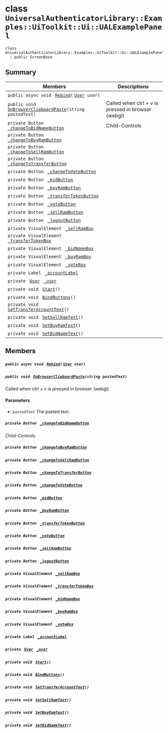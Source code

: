 # class `UniversalAuthenticatorLibrary::Examples::UiToolkit::Ui::UALExamplePanel` 

```
class UniversalAuthenticatorLibrary::Examples::UiToolkit::Ui::UALExamplePanel
  : public ScreenBase
```

## Summary

 Members                                | Descriptions                                
----------------------------------------|---------------------------------------------
`public async void ` [`Rebind`](#class_universal_authenticator_library_1_1_examples_1_1_ui_toolkit_1_1_ui_1_1_u_a_l_example_panel_1ab378c14625c2a991edc88100c89561f6)`(` [`User`](UniversalAuthenticatorLibrary--User.md)` user)` | 
`public void ` [`OnBrowserClipboardPaste`](#class_universal_authenticator_library_1_1_examples_1_1_ui_toolkit_1_1_ui_1_1_u_a_l_example_panel_1a009752823a43afe0e10b9e91dfee8ae2)`(string pastedText)` | Called when ctrl + v is pressed in browser (webgl)
`private Button ` [`_changeToBidNameButton`](#class_universal_authenticator_library_1_1_examples_1_1_ui_toolkit_1_1_ui_1_1_u_a_l_example_panel_1ac7c73aa8fa9bfe4ba0d2e6d659a346ce) | Child-Controls
`private Button ` [`_changeToBuyRamButton`](#class_universal_authenticator_library_1_1_examples_1_1_ui_toolkit_1_1_ui_1_1_u_a_l_example_panel_1a0f24036b720fc6ca717c7ce2874022a7) | 
`private Button ` [`_changeToSellRamButton`](#class_universal_authenticator_library_1_1_examples_1_1_ui_toolkit_1_1_ui_1_1_u_a_l_example_panel_1a21ffd5348d4a37dd3cd7d2dcd161fdcd) | 
`private Button ` [`_changeToTransferButton`](#class_universal_authenticator_library_1_1_examples_1_1_ui_toolkit_1_1_ui_1_1_u_a_l_example_panel_1a7ae01c8e220149d4ee6b19fa45e1959b) | 
`private Button ` [`_changeToVoteButton`](#class_universal_authenticator_library_1_1_examples_1_1_ui_toolkit_1_1_ui_1_1_u_a_l_example_panel_1aa85068f1b522b1ecf4a5f6ea864e2ceb) | 
`private Button ` [`_bidButton`](#class_universal_authenticator_library_1_1_examples_1_1_ui_toolkit_1_1_ui_1_1_u_a_l_example_panel_1a6880a0dad448008db46cba4774fd8f57) | 
`private Button ` [`_buyRamButton`](#class_universal_authenticator_library_1_1_examples_1_1_ui_toolkit_1_1_ui_1_1_u_a_l_example_panel_1a5089c8cda8e3bffd6151a37a6bef6082) | 
`private Button ` [`_transferTokenButton`](#class_universal_authenticator_library_1_1_examples_1_1_ui_toolkit_1_1_ui_1_1_u_a_l_example_panel_1ac6d6d0de392ca9d8f482e0cee2b81f7b) | 
`private Button ` [`_voteButton`](#class_universal_authenticator_library_1_1_examples_1_1_ui_toolkit_1_1_ui_1_1_u_a_l_example_panel_1afc09fb4200cf4d201876ac764a32372b) | 
`private Button ` [`_sellRamButton`](#class_universal_authenticator_library_1_1_examples_1_1_ui_toolkit_1_1_ui_1_1_u_a_l_example_panel_1a9a9142f62111d3191cede6029943c154) | 
`private Button ` [`_logoutButton`](#class_universal_authenticator_library_1_1_examples_1_1_ui_toolkit_1_1_ui_1_1_u_a_l_example_panel_1a447a79b3836e7bc65b7cc7b1572a3ae6) | 
`private VisualElement ` [`_sellRamBox`](#class_universal_authenticator_library_1_1_examples_1_1_ui_toolkit_1_1_ui_1_1_u_a_l_example_panel_1a443512555902ec306c197fffd8994572) | 
`private VisualElement ` [`_transferTokenBox`](#class_universal_authenticator_library_1_1_examples_1_1_ui_toolkit_1_1_ui_1_1_u_a_l_example_panel_1ad230772cfc6da2fd9e5c3943015769e7) | 
`private VisualElement ` [`_bidNameBox`](#class_universal_authenticator_library_1_1_examples_1_1_ui_toolkit_1_1_ui_1_1_u_a_l_example_panel_1af0183409a7aca13640f533076c4e1f65) | 
`private VisualElement ` [`_buyRamBox`](#class_universal_authenticator_library_1_1_examples_1_1_ui_toolkit_1_1_ui_1_1_u_a_l_example_panel_1aaa9199bb06aa72126759e9c576a687ae) | 
`private VisualElement ` [`_voteBox`](#class_universal_authenticator_library_1_1_examples_1_1_ui_toolkit_1_1_ui_1_1_u_a_l_example_panel_1ab33985a9fb31c8e8c7423fa874e4f734) | 
`private Label ` [`_accountLabel`](#class_universal_authenticator_library_1_1_examples_1_1_ui_toolkit_1_1_ui_1_1_u_a_l_example_panel_1a3985401b5d20cc08776363a38095d411) | 
`private ` [`User`](UniversalAuthenticatorLibrary--User.md)` ` [`_user`](#class_universal_authenticator_library_1_1_examples_1_1_ui_toolkit_1_1_ui_1_1_u_a_l_example_panel_1a0e4623cfba2f709f9712c50e474b8722) | 
`private void ` [`Start`](#class_universal_authenticator_library_1_1_examples_1_1_ui_toolkit_1_1_ui_1_1_u_a_l_example_panel_1a07aaf1227e4d645f15e0a964f54ef291)`()` | 
`private void ` [`BindButtons`](#class_universal_authenticator_library_1_1_examples_1_1_ui_toolkit_1_1_ui_1_1_u_a_l_example_panel_1ac0a62408f7b64fe84a8a710e7119b60b)`()` | 
`private void ` [`SetTransferAccountText`](#class_universal_authenticator_library_1_1_examples_1_1_ui_toolkit_1_1_ui_1_1_u_a_l_example_panel_1ab8d2fea12b0b68a71ac1900c411ad1de)`()` | 
`private void ` [`SetSellRamText`](#class_universal_authenticator_library_1_1_examples_1_1_ui_toolkit_1_1_ui_1_1_u_a_l_example_panel_1a04df316e1b48502dc1a11dccf1741d14)`()` | 
`private void ` [`SetBuyRamText`](#class_universal_authenticator_library_1_1_examples_1_1_ui_toolkit_1_1_ui_1_1_u_a_l_example_panel_1abb62aae70d0490ae16485974f788ff80)`()` | 
`private void ` [`SetBidNameText`](#class_universal_authenticator_library_1_1_examples_1_1_ui_toolkit_1_1_ui_1_1_u_a_l_example_panel_1aea934c7204b2977c74d78b45cdc0c596)`()` | 

## Members

##### `public async void ` [`Rebind`](#class_universal_authenticator_library_1_1_examples_1_1_ui_toolkit_1_1_ui_1_1_u_a_l_example_panel_1ab378c14625c2a991edc88100c89561f6)`(` [`User`](UniversalAuthenticatorLibrary--User.md)` user)` 

##### `public void ` [`OnBrowserClipboardPaste`](#class_universal_authenticator_library_1_1_examples_1_1_ui_toolkit_1_1_ui_1_1_u_a_l_example_panel_1a009752823a43afe0e10b9e91dfee8ae2)`(string pastedText)` 

Called when ctrl + v is pressed in browser (webgl)

#### Parameters
* `pastedText` The pasted text.

##### `private Button ` [`_changeToBidNameButton`](#class_universal_authenticator_library_1_1_examples_1_1_ui_toolkit_1_1_ui_1_1_u_a_l_example_panel_1ac7c73aa8fa9bfe4ba0d2e6d659a346ce) 

Child-Controls

##### `private Button ` [`_changeToBuyRamButton`](#class_universal_authenticator_library_1_1_examples_1_1_ui_toolkit_1_1_ui_1_1_u_a_l_example_panel_1a0f24036b720fc6ca717c7ce2874022a7) 

##### `private Button ` [`_changeToSellRamButton`](#class_universal_authenticator_library_1_1_examples_1_1_ui_toolkit_1_1_ui_1_1_u_a_l_example_panel_1a21ffd5348d4a37dd3cd7d2dcd161fdcd) 

##### `private Button ` [`_changeToTransferButton`](#class_universal_authenticator_library_1_1_examples_1_1_ui_toolkit_1_1_ui_1_1_u_a_l_example_panel_1a7ae01c8e220149d4ee6b19fa45e1959b) 

##### `private Button ` [`_changeToVoteButton`](#class_universal_authenticator_library_1_1_examples_1_1_ui_toolkit_1_1_ui_1_1_u_a_l_example_panel_1aa85068f1b522b1ecf4a5f6ea864e2ceb) 

##### `private Button ` [`_bidButton`](#class_universal_authenticator_library_1_1_examples_1_1_ui_toolkit_1_1_ui_1_1_u_a_l_example_panel_1a6880a0dad448008db46cba4774fd8f57) 

##### `private Button ` [`_buyRamButton`](#class_universal_authenticator_library_1_1_examples_1_1_ui_toolkit_1_1_ui_1_1_u_a_l_example_panel_1a5089c8cda8e3bffd6151a37a6bef6082) 

##### `private Button ` [`_transferTokenButton`](#class_universal_authenticator_library_1_1_examples_1_1_ui_toolkit_1_1_ui_1_1_u_a_l_example_panel_1ac6d6d0de392ca9d8f482e0cee2b81f7b) 

##### `private Button ` [`_voteButton`](#class_universal_authenticator_library_1_1_examples_1_1_ui_toolkit_1_1_ui_1_1_u_a_l_example_panel_1afc09fb4200cf4d201876ac764a32372b) 

##### `private Button ` [`_sellRamButton`](#class_universal_authenticator_library_1_1_examples_1_1_ui_toolkit_1_1_ui_1_1_u_a_l_example_panel_1a9a9142f62111d3191cede6029943c154) 

##### `private Button ` [`_logoutButton`](#class_universal_authenticator_library_1_1_examples_1_1_ui_toolkit_1_1_ui_1_1_u_a_l_example_panel_1a447a79b3836e7bc65b7cc7b1572a3ae6) 

##### `private VisualElement ` [`_sellRamBox`](#class_universal_authenticator_library_1_1_examples_1_1_ui_toolkit_1_1_ui_1_1_u_a_l_example_panel_1a443512555902ec306c197fffd8994572) 

##### `private VisualElement ` [`_transferTokenBox`](#class_universal_authenticator_library_1_1_examples_1_1_ui_toolkit_1_1_ui_1_1_u_a_l_example_panel_1ad230772cfc6da2fd9e5c3943015769e7) 

##### `private VisualElement ` [`_bidNameBox`](#class_universal_authenticator_library_1_1_examples_1_1_ui_toolkit_1_1_ui_1_1_u_a_l_example_panel_1af0183409a7aca13640f533076c4e1f65) 

##### `private VisualElement ` [`_buyRamBox`](#class_universal_authenticator_library_1_1_examples_1_1_ui_toolkit_1_1_ui_1_1_u_a_l_example_panel_1aaa9199bb06aa72126759e9c576a687ae) 

##### `private VisualElement ` [`_voteBox`](#class_universal_authenticator_library_1_1_examples_1_1_ui_toolkit_1_1_ui_1_1_u_a_l_example_panel_1ab33985a9fb31c8e8c7423fa874e4f734) 

##### `private Label ` [`_accountLabel`](#class_universal_authenticator_library_1_1_examples_1_1_ui_toolkit_1_1_ui_1_1_u_a_l_example_panel_1a3985401b5d20cc08776363a38095d411) 

##### `private ` [`User`](UniversalAuthenticatorLibrary--User.md)` ` [`_user`](#class_universal_authenticator_library_1_1_examples_1_1_ui_toolkit_1_1_ui_1_1_u_a_l_example_panel_1a0e4623cfba2f709f9712c50e474b8722) 

##### `private void ` [`Start`](#class_universal_authenticator_library_1_1_examples_1_1_ui_toolkit_1_1_ui_1_1_u_a_l_example_panel_1a07aaf1227e4d645f15e0a964f54ef291)`()` 

##### `private void ` [`BindButtons`](#class_universal_authenticator_library_1_1_examples_1_1_ui_toolkit_1_1_ui_1_1_u_a_l_example_panel_1ac0a62408f7b64fe84a8a710e7119b60b)`()` 

##### `private void ` [`SetTransferAccountText`](#class_universal_authenticator_library_1_1_examples_1_1_ui_toolkit_1_1_ui_1_1_u_a_l_example_panel_1ab8d2fea12b0b68a71ac1900c411ad1de)`()` 

##### `private void ` [`SetSellRamText`](#class_universal_authenticator_library_1_1_examples_1_1_ui_toolkit_1_1_ui_1_1_u_a_l_example_panel_1a04df316e1b48502dc1a11dccf1741d14)`()` 

##### `private void ` [`SetBuyRamText`](#class_universal_authenticator_library_1_1_examples_1_1_ui_toolkit_1_1_ui_1_1_u_a_l_example_panel_1abb62aae70d0490ae16485974f788ff80)`()` 

##### `private void ` [`SetBidNameText`](#class_universal_authenticator_library_1_1_examples_1_1_ui_toolkit_1_1_ui_1_1_u_a_l_example_panel_1aea934c7204b2977c74d78b45cdc0c596)`()` 

